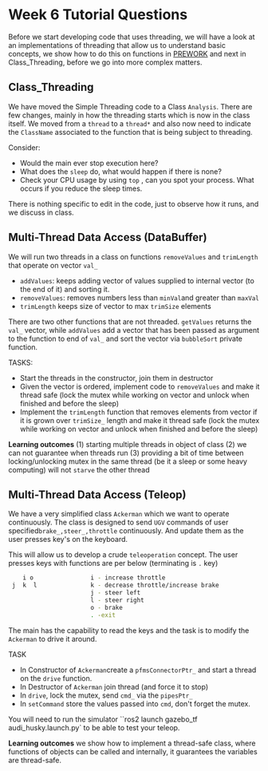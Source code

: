 Week 6 Tutorial Questions
=========================

Before we start developing code that uses threading, we will have a look at an implementations of threading that allow us to understand basic concepts, we show how to do this on functions in [PREWORK](./PREWORK.md) and next in Class_Threading, before we go into more complex matters.

Class_Threading
-----------------------------------------

We have moved the Simple Threading code to a Class `Analysis`. There are few changes, mainly in how the threading starts which is now in the class itself. We moved from a `thread` to a `thread*` and also now need to indicate the `ClassName` associated to the function that is being subject to threading.

Consider:

* Would the main ever stop execution here? 
* What does the `sleep` do, what would happen if there is none?
* Check your CPU usage by using `top` , can you spot your process. What occurs if you reduce the sleep times.

There is nothing specific to edit in the code, just to observe how it runs, and we discuss in class.

Multi-Thread Data Access (DataBuffer)
-------------------------

We will run two threads in a class on functions  `removeValues` and `trimLength` that operate on vector `val_`

- `addValues`: keeps adding vector of values supplied to internal vector (to the end of it) and sorting it.
- `removeValues`:  removes numbers less than `minVal`and greater than `maxVal`
- `trimLength` keeps size of vector to max `trimSize` elements

There are two other functions that are not threaded. `getValues` returns the `val_` vector, while `addValues`  add a vector that has been passed as argument to the function to end of `val_` and  sort the vector via `bubbleSort` private function.

TASKS:
* Start the threads in the constructor, join them in destructor
* Given the vector is ordered, implement code to `removeValues` and make it thread safe (lock the mutex while working on vector and unlock when finished and before the sleep)
* Implement the `trimLength` function that removes elements from vector if it is grown over `trimSize_` length and make it thread safe (lock the mutex while working on vector and unlock when finished and before the sleep)

**Learning outcomes** (1) starting  multiple threads in object of class (2) we can not guarantee when threads run (3) providing a bit of time between locking/unlocking mutex in the same thread (be it a sleep or some heavy computing) will not `starve` the other thread

Multi-Thread Data Access (Teleop)
-------------------------

We have a very simplified class `Ackerman` which we want to operate continuously. The class is designed to send `UGV` commands of user specified`brake_,steer_,throttle`  continuously. And update them as the user presses key's on the keyboard.

This will allow us to develop a crude `teleoperation` concept. The user presses keys with functions are per below (terminating is `.` key)

```bash
    i o                i - increase throttle
 j  k  l               k - decrease throttle/increase brake
                       j - steer left
                       l - steer right
                       o - brake
                       . -exit
```

The main has the capability to read the keys and the task is to modify the `Ackerman` to drive it around.

TASK

* In Constructor of `Ackerman`create a `pfmsConnectorPtr_` and start a thread on the `drive` function. 
* In Destructor of `Ackerman` join thread (and force it to stop)
* In `drive`, lock the mutex, send `cmd_` via the `pipesPtr_`
* In `setCommand` store the values passed into `cmd`, don't forget the mutex.

You will need to run the simulator ``ros2 launch gazebo_tf audi_husky.launch.py` to be able to test your teleop.

**Learning outcomes** we show how to implement a thread-safe class, where functions of objects can be called and internally, it guarantees the variables are thread-safe. 
